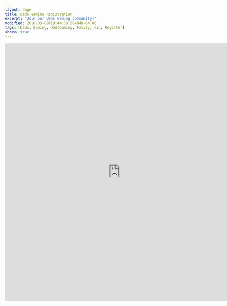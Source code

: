 ```yaml
---
layout: page
title: Dads Gaming Registration
excerpt: "Join our Dads Gaming community!"
modified: 2016-03-09T19:44:38.564948-04:00
tags: [Dads, Gaming, DadsGaming, Family, Fun, Register]
share: true
---
```


<iframe src="https://docs.google.com/forms/d/1ZgX2LAJuZ7kbWHDjoMG5cPYmzYObMCB_3oxll5MBJhE/viewform?embedded=true" width="760" height="850" frameborder="0" marginheight="0" marginwidth="0">Loading...</iframe>
